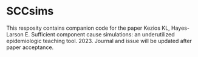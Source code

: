 # SCCsims

This resposity contains companion code for the paper Kezios KL, Hayes-Larson E. Sufficient component cause simulations: an underutilized epidemiologic teaching tool. 2023. Journal and issue will be updated after paper acceptance. 
